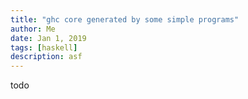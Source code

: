 ```yaml
---
title: "ghc core generated by some simple programs"
author: Me
date: Jan 1, 2019
tags: [haskell]
description: asf
---
```


todo
